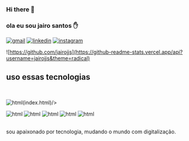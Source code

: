 ### Hi there 👋


### ola eu sou jairo santos ✋

[![gmail](https://img.shields.io/badge/Gmail-D14836?style=for-the-badge&logo=gmail&logoColor=white)](https://mail.google.com/mail/u/0/#inbox)
[![linkedin](https://img.shields.io/badge/LinkedIn-0077B5?style=for-the-badge&logo=linkedin&logoColor=white)](https://www.linkedin.com/in/jairo-santos-2929691b3)
[![instagram](https://img.shields.io/badge/Instagram-E4405F?style=for-the-badge&logo=instagram&logoColor=white)](https://www.instagram.com/jairosantos2267/) 

![https://github.com/jairojjs](https://github-readme-stats.vercel.app/api?username=jairojjs&theme=radical)


## uso essas tecnologias

<div style="display: inline_blog"><br/>
  
<img olign="center" alt="html" src="https://img.shields.io/badge/HTML5-E34F26?style=for-the-badge&logo=html5&logoColor=white" />(index.html)/>
  
<img olign="center" alt="html" src="https://img.shields.io/badge/CSS3-1572B6?style=for-the-badge&logo=css3&logoColor=white" />
  
<img olign="center" alt="html" src="https://img.shields.io/badge/JavaScript-323330?style=for-the-badge&logo=javascript&logoColor=F7DF1E" />

<img oling="center" alt="html" src="https://img.shields.io/badge/Python-14354C?style=for-the-badge&logo=python&logoColor=white">

<img oling="center" alt="html" src="https://img.shields.io/badge/MySQL-005C84?style=for-the-badge&logo=mysql&logoColor=white">

<img olign="center" alt="html" src="https://img.shields.io/badge/MariaDB-003545?style=for-the-badge&logo=mariadb&logoColor=white" />

</div><br/>

sou apaixonado por tecnologia, mudando o mundo com digitalização.
